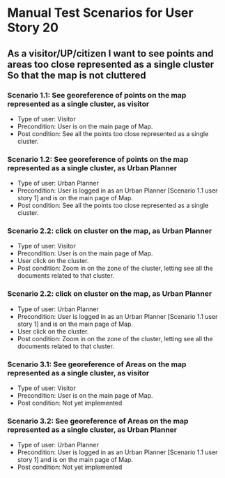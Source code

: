 # Manual Test Scenarios for User Story 20

## As a visitor/UP/citizen I want to see points and areas too close represented as a single cluster So that the map is not cluttered

### Scenario 1.1: See georeference of points on the map represented as a single cluster, as visitor

- Type of user: Visitor
- Precondition: User is on the main page of Map.
- Post condition: See all the points too close represented as a single cluster.

### Scenario 1.2: See georeference of points on the map represented as a single cluster, as Urban Planner

- Type of user: Urban Planner
- Precondition: User is logged in as an Urban Planner [Scenario 1.1 user story 1] and is on the main page of Map.
- Post condition: See all the points too close represented as a single cluster.

### Scenario 2.2: click on cluster on the map, as Urban Planner

- Type of user: Visitor
- Precondition: User is on the main page of Map.
- User click on the cluster.
- Post condition: Zoom in on the zone of the cluster, letting see all the documents related to that cluster.

### Scenario 2.2: click on cluster on the map, as Urban Planner

- Type of user: Urban Planner
- Precondition: User is logged in as an Urban Planner [Scenario 1.1 user story 1] and is on the main page of Map.
- User click on the cluster.
- Post condition: Zoom in on the zone of the cluster, letting see all the documents related to that cluster.

### Scenario 3.1: See georeference of Areas on the map represented as a single cluster, as visitor

- Type of user: Visitor
- Precondition: User is on the main page of Map.
- Post condition: Not yet implemented

### Scenario 3.2: See georeference of Areas on the map represented as a single cluster, as Urban Planner

- Type of user: Urban Planner
- Precondition: User is logged in as an Urban Planner [Scenario 1.1 user story 1] and is on the main page of Map.
- Post condition: Not yet implemented
